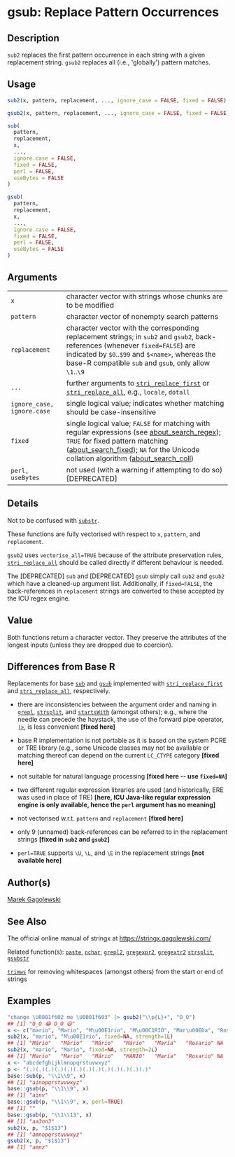 # gsub: Replace Pattern Occurrences

## Description

`sub2` replaces the first pattern occurrence in each string with a given replacement string. `gsub2` replaces all (i.e., \'globally\') pattern matches.

## Usage

```r
sub2(x, pattern, replacement, ..., ignore_case = FALSE, fixed = FALSE)

gsub2(x, pattern, replacement, ..., ignore_case = FALSE, fixed = FALSE)

sub(
  pattern,
  replacement,
  x,
  ...,
  ignore.case = FALSE,
  fixed = FALSE,
  perl = FALSE,
  useBytes = FALSE
)

gsub(
  pattern,
  replacement,
  x,
  ...,
  ignore.case = FALSE,
  fixed = FALSE,
  perl = FALSE,
  useBytes = FALSE
)
```

## Arguments

|                            |                                                                                                                                                                                                                                                                                                                                                                                                                      |
|----------------------------|----------------------------------------------------------------------------------------------------------------------------------------------------------------------------------------------------------------------------------------------------------------------------------------------------------------------------------------------------------------------------------------------------------------------|
| `x`                        | character vector with strings whose chunks are to be modified                                                                                                                                                                                                                                                                                                                                                        |
| `pattern`                  | character vector of nonempty search patterns                                                                                                                                                                                                                                                                                                                                                                         |
| `replacement`              | character vector with the corresponding replacement strings; in `sub2` and `gsub2`, back-references (whenever `fixed=FALSE`) are indicated by `$0`..`$99` and `$<name>`, whereas the base-R compatible `sub` and `gsub`, only allow `\1`..`\9`                                                                                                                                                                       |
| `...`                      | further arguments to [`stri_replace_first`](https://stringi.gagolewski.com/rapi/stri_replace.html) or [`stri_replace_all`](https://stringi.gagolewski.com/rapi/stri_replace.html), e.g., `locale`, `dotall`                                                                                                                                                                                                          |
| `ignore_case, ignore.case` | single logical value; indicates whether matching should be case-insensitive                                                                                                                                                                                                                                                                                                                                          |
| `fixed`                    | single logical value; `FALSE` for matching with regular expressions (see [about\_search\_regex](https://stringi.gagolewski.com/rapi/about_search_regex.html)); `TRUE` for fixed pattern matching ([about\_search\_fixed](https://stringi.gagolewski.com/rapi/about_search_fixed.html)); `NA` for the Unicode collation algorithm ([about\_search\_coll](https://stringi.gagolewski.com/rapi/about_search_coll.html)) |
| `perl, useBytes`           | not used (with a warning if attempting to do so) \[DEPRECATED\]                                                                                                                                                                                                                                                                                                                                                      |

## Details

Not to be confused with [`substr`](substr.md).

These functions are fully vectorised with respect to `x`, `pattern`, and `replacement`.

`gsub2` uses `vectorise_all=TRUE` because of the attribute preservation rules, [`stri_replace_all`](https://stringi.gagolewski.com/rapi/stri_replace.html) should be called directly if different behaviour is needed.

The \[DEPRECATED\] `sub` and \[DEPRECATED\] `gsub` simply call `sub2` and `gsub2` which have a cleaned-up argument list. Additionally, if `fixed=FALSE`, the back-references in `replacement` strings are converted to these accepted by the <span class="pkg">ICU</span> regex engine.

## Value

Both functions return a character vector. They preserve the attributes of the longest inputs (unless they are dropped due to coercion).

## Differences from Base R

Replacements for base [`sub`](https://stat.ethz.ch/R-manual/R-devel/library/base/help/sub.html) and [`gsub`](https://stat.ethz.ch/R-manual/R-devel/library/base/help/gsub.html) implemented with [`stri_replace_first`](https://stringi.gagolewski.com/rapi/stri_replace.html) and [`stri_replace_all`](https://stringi.gagolewski.com/rapi/stri_replace.html), respectively.

-   there are inconsistencies between the argument order and naming in [`grepl`](https://stat.ethz.ch/R-manual/R-devel/library/base/help/grepl.html), [`strsplit`](https://stat.ethz.ch/R-manual/R-devel/library/base/help/strsplit.html), and [`startsWith`](https://stat.ethz.ch/R-manual/R-devel/library/base/help/startsWith.html) (amongst others); e.g., where the needle can precede the haystack, the use of the forward pipe operator, [`|>`](https://stat.ethz.ch/R-manual/R-devel/library/base/help/%7C%3E.html), is less convenient **\[fixed here\]**

-   base R implementation is not portable as it is based on the system PCRE or TRE library (e.g., some Unicode classes may not be available or matching thereof can depend on the current `LC_CTYPE` category **\[fixed here\]**

-   not suitable for natural language processing **\[fixed here -- use `fixed=NA`\]**

-   two different regular expression libraries are used (and historically, ERE was used in place of TRE) **\[here, <span class="pkg">ICU</span> Java-like regular expression engine is only available, hence the `perl` argument has no meaning\]**

-   not vectorised w.r.t. `pattern` and `replacement` **\[fixed here\]**

-   only 9 (unnamed) back-references can be referred to in the replacement strings **\[fixed in `sub2` and `gsub2`\]**

-   `perl=TRUE` supports `\U`, `\L`, and `\E` in the replacement strings **\[not available here\]**

## Author(s)

[Marek Gagolewski](https://www.gagolewski.com/)

## See Also

The official online manual of <span class="pkg">stringx</span> at <https://stringx.gagolewski.com/>

Related function(s): [`paste`](paste.md), [`nchar`](nchar.md), [`grepl2`](grepl.md), [`gregexpr2`](gregexpr.md), [`gregextr2`](gregextr.md) [`strsplit`](strsplit.md), [`gsubstr`](substr.md)

[`trimws`](trimws.md) for removing whitespaces (amongst others) from the start or end of strings

## Examples




```r
"change \U0001f602 me \U0001f603" |> gsub2("\\p{L}+", "O_O")
## [1] "O_O 😂 O_O 😃"
x <- c("mario", "Mario", "M\u00E1rio", "M\u00C1RIO", "Mar\u00EDa", "Rosario", NA)
sub2(x, "mario", "M\u00E1rio", fixed=NA, strength=1L)
## [1] "Mário"   "Mário"   "Mário"   "Mário"   "María"   "Rosario" NA
sub2(x, "mario", "Mario", fixed=NA, strength=2L)
## [1] "Mario"   "Mario"   "Mário"   "MÁRIO"   "María"   "Rosario" NA
x <- "abcdefghijklmnopqrstuvwxyz"
p <- "(.)(.)(.)(.)(.)(.)(.)(.)(.)(.)(.)(.)(.)"
base::sub(p, "\\1\\9", x)
## [1] "ainopqrstuvwxyz"
base::gsub(p, "\\1\\9", x)
## [1] "ainv"
base::gsub(p, "\\1\\9", x, perl=TRUE)
## [1] ""
base::gsub(p, "\\1\\13", x)
## [1] "aa3nn3"
sub2(x, p, "$1$13")
## [1] "amnopqrstuvwxyz"
gsub2(x, p, "$1$13")
## [1] "amnz"
```

